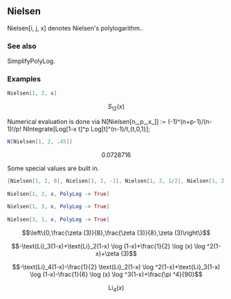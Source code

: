 ##  Nielsen 

Nielsen[i, j, x] denotes Nielsen's polylogarithm..

###  See also 

SimplifyPolyLog.

###  Examples 

```mathematica
Nielsen[1, 2, x]
```

$$S_{12}(x)$$

Numerical evaluation is done via N[Nielsen[n_,p_,x_]] := (-1)^(n+p-1)/(n-1)!/p! NIntegrate[Log[1-x t]^p Log[t]^(n-1)/t,{t,0,1}];

```mathematica
N[Nielsen[1, 2, .45]]
```

$$0.0728716$$

Some special values are built in.

```mathematica
{Nielsen[1, 2, 0], Nielsen[1, 2, -1], Nielsen[1, 2, 1/2], Nielsen[1, 2, 1]} 
 
Nielsen[1, 2, x, PolyLog -> True] 
 
Nielsen[1, 3, x, PolyLog -> True] 
 
Nielsen[3, 1, x, PolyLog -> True]
```

$$\left\{0,\frac{\zeta (3)}{8},\frac{\zeta (3)}{8},\zeta (3)\right\}$$

$$-\text{Li}_3(1-x)+\text{Li}_2(1-x) \log (1-x)+\frac{1}{2} \log (x) \log ^2(1-x)+\zeta (3)$$

$$-\text{Li}_4(1-x)-\frac{1}{2} \text{Li}_2(1-x) \log ^2(1-x)+\text{Li}_3(1-x) \log (1-x)-\frac{1}{6} \log (x) \log ^3(1-x)+\frac{\pi ^4}{90}$$

$$\text{Li}_4(x)$$